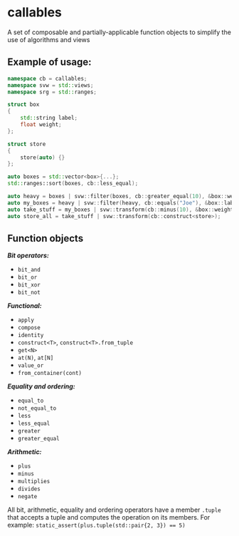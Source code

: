 # callables
A set of composable and partially-applicable function objects to simplify the use of algorithms and views

## Example of usage:
```cpp
namespace cb = callables;
namespace svw = std::views;
namespace srg = std::ranges;

struct box
{
    std::string label;
    float weight;
};

struct store
{
    store(auto) {}
};

auto boxes = std::vector<box>{...};
std::ranges::sort(boxes, cb::less_equal);

auto heavy = boxes | svw::filter(boxes, cb::greater_equal(10), &box::weight);
auto my_boxes = heavy | svw::filter(heavy, cb::equals("Joe"), &box::label);
auto take_stuff = my_boxes | svw::transform(cb::minus(10), &box::weight);
auto store_all = take_stuff | svw::transform(cb::construct<store>);
```

## Function objects
***Bit operators:***
- `bit_and`
- `bit_or`
- `bit_xor`
- `bit_not`

***Functional:***
- `apply`
- `compose`
- `identity`
- `construct<T>`, `construct<T>.from_tuple`
- `get<N>`
- `at(N)`, `at[N]`
- `value_or`
- `from_container(cont)`

***Equality and ordering:***
- `equal_to`
- `not_equal_to`
- `less`
- `less_equal`
- `greater`
- `greater_equal`

***Arithmetic:***
- `plus`
- `minus`
- `multiplies`
- `divides`
- `negate`

All bit, arithmetic, equality and ordering operators have a member `.tuple` that accepts a tuple
and computes the operation on its members. For example:
`static_assert(plus.tuple(std::pair{2, 3}) == 5)`
